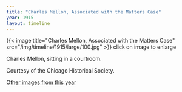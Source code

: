 ```yaml
---
title: "Charles Mellon, Associated with the Matters Case"
year: 1915
layout: timeline
---
```


{{< image title="Charles Mellon, Associated with the Matters Case" src="/img/timeline/1915/large/100.jpg" >}}
click on image to enlarge

Charles Mellon, sitting in a courtroom. 

Courtesy of the Chicago Historical Society.  

[Other images from this year](/historical/timeline/1915)